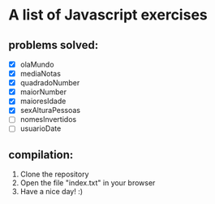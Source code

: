 # A list of Javascript exercises

## problems solved:

- [x] olaMundo
- [x] mediaNotas
- [x] quadradoNumber
- [x] maiorNumber
- [x] maioresIdade
- [x] sexAlturaPessoas
- [ ] nomesInvertidos
- [ ] usuarioDate

## compilation:

1. Clone the repository
2. Open the file "index.txt" in your browser
3. Have a nice day!  :)

